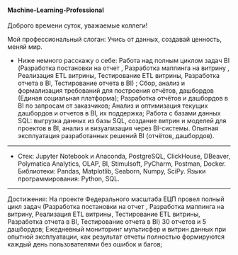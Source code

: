 #### Machine-Learning-Professional
Доброго времени суток, уважаемые коллеги!

Мой профессиональный слоган:
Учись от данных, создавай ценность, меняй мир.

- Ниже немного расскажу о себе:
Работа над полным циклом задач BI (Разработка постановки на отчет , Разработка маппинга на витрину , Реализация ETL витрины, Тестирование ETL витрины, Разработка отчета в BI, Тестирование отчета в BI) ;
Сбор, анализ и формализация требований для построения отчётов, дашбордов (Единая социальная платформа);
Разработка отчётов и дашбордов в BI по запросам от заказчиков;
Анализ и оптимизация текущих дашбордов и отчетов в BI, их поддержка;
Работа с базами данных SQL: выгрузка данных из базы SQL, создание витрин и моделей для проектов в BI, анализ и визуализация через BI-системы.
Опытная эксплуатация разработанных решений BI (отчётов, дашбордов).
----------------
- Стек:
Jupyter Notebook и Anaconda, PostgreSQL, ClickHouse, DBeaver, Polymatica Analytics, OLAP, BI, Stimulsoft, PyCharm, Postman, Docker.
Библиотеки: Pandas, Matplotlib, Seaborn, Numpy, SciPy.
Языки программирования: Python, SQL.
----------------
Достижения:
На проекте Федерального масштаба ЕЦП провел полный цикл задач (Разработка постановки на отчет , Разработка маппинга на витрину, Реализация ETL витрины, Тестирование ETL витрины, Разработка отчета в BI, Тестирование отчета в BI) 30 отчетов и 5 дашбордов;
Ежедневный мониторинг мультисфер и витрин данных при опытной эксплуатации, как результат отчеты полностью формируются каждый день пользователями без ошибок и багов;
